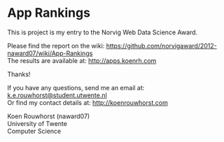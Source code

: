 App Rankings
========

This is project is my entry to the Norvig Web Data Science Award.

Please find the report on the wiki: https://github.com/norvigaward/2012-naward07/wiki/App-Rankings  
The results are available at: http://apps.koenrh.com

Thanks!

If you have any questions, send me an email at: k.e.rouwhorst@student.utwente.nl  
Or find my contact details at: http://koenrouwhorst.com


Koen Rouwhorst (naward07)  
University of Twente  
Computer Science
